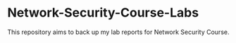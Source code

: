 # Network-Security-Course-Labs
This repository aims to back up my lab reports for Network Security Course. 